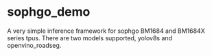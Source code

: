 # sophgo_demo
A very simple inference framework for sophgo BM1684 and BM1684X series tpus.
There are two models supported, yolov8s and openvino_roadseg.
